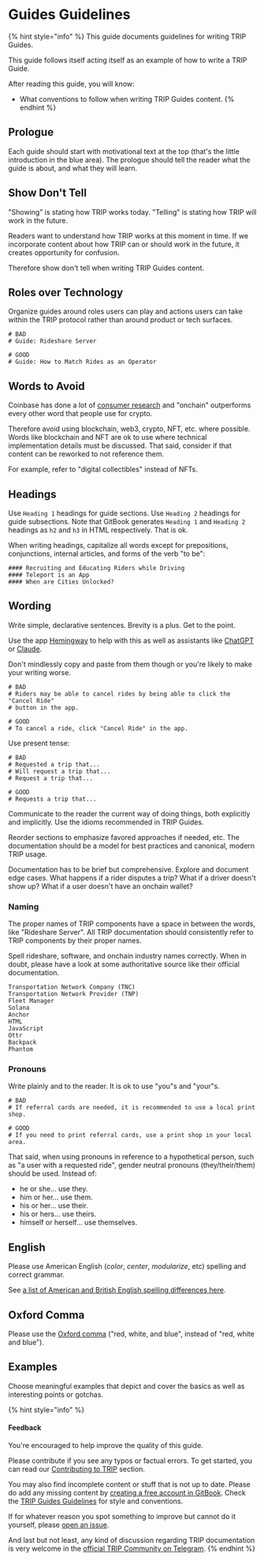 # Guides Guidelines

{% hint style="info" %}
This guide documents guidelines for writing TRIP Guides.

This guide follows itself acting itself as an example of how to write a TRIP Guide.

After reading this guide, you will know:

* What conventions to follow when writing TRIP Guides content.
{% endhint %}

## Prologue

Each guide should start with motivational text at the top (that's the little introduction in the blue area). The prologue should tell the reader what the guide is about, and what they will learn.

## Show Don't Tell

"Showing" is stating how TRIP works today. "Telling" is stating how TRIP will work in the future.

Readers want to understand how TRIP works at this moment in time. If we incorporate content about how TRIP can or should work in the future, it creates opportunity for confusion.

Therefore show don't tell when writing TRIP Guides content.

## Roles over Technology

Organize guides around roles users can play and actions users can take within the TRIP protocol rather than around product or tech surfaces.

```
# BAD
# Guide: Rideshare Server

# GOOD
# Guide: How to Match Rides as an Operator
```

## Words to Avoid

Coinbase has done a lot of [consumer research](https://twitter.com/jessepollak/status/1764742947218858477) and "onchain" outperforms every other word that people use for crypto.&#x20;

Therefore avoid using blockchain, web3, crypto, NFT, etc. where possible. Words like blockchain and NFT are ok to use where technical implementation details must be discussed. That said, consider if that content can be reworked to not reference them.

For example, refer to "digital collectibles" instead of NFTs.

## Headings

Use `Heading 1` headings for guide sections. Use `Heading 2` headings for guide subsections. Note that GitBook generates `Heading 1` and `Heading 2` headings as `h2` and `h3` in HTML respectively. That is ok.

When writing headings, capitalize all words except for prepositions, conjunctions, internal articles, and forms of the verb "to be":

```
#### Recruiting and Educating Riders while Driving
#### Teleport is an App
#### When are Cities Unlocked?
```

## Wording

Write simple, declarative sentences. Brevity is a plus. Get to the point.

Use the app [Hemingway](https://hemingwayapp.com/) to help with this as well as assistants like [ChatGPT](https://chat.openai.com/chat) or [Claude](https://claude.ai/).

Don't mindlessly copy and paste from them though or you're likely to make your writing worse.

```
# BAD
# Riders may be able to cancel rides by being able to click the "Cancel Ride"
# button in the app.

# GOOD
# To cancel a ride, click "Cancel Ride" in the app.
```

Use present tense:

```
# BAD
# Requested a trip that...
# Will request a trip that...
# Request a trip that...

# GOOD
# Requests a trip that...
```

Communicate to the reader the current way of doing things, both explicitly and implicitly. Use the idioms recommended in TRIP Guides.&#x20;

Reorder sections to emphasize favored approaches if needed, etc. The documentation should be a model for best practices and canonical, modern TRIP usage.

Documentation has to be brief but comprehensive. Explore and document edge cases. What happens if a rider disputes a trip? What if a driver doesn't show up? What if a user doesn't have an onchain wallet?

### Naming

The proper names of TRIP components have a space in between the words, like "Rideshare Server". All TRIP documentation should consistently refer to TRIP components by their proper names.

Spell rideshare, software, and onchain industry names correctly. When in doubt, please have a look at some authoritative source like their official documentation.

```
Transportation Network Company (TNC)
Transportation Network Provider (TNP)
Fleet Manager
Solana
Anchor
HTML
JavaScript
Ottr
Backpack
Phantom
```

### Pronouns

Write plainly and to the reader. It is ok to use "you"s and "your"s.

```
# BAD
# If referral cards are needed, it is recommended to use a local print shop.

# GOOD
# If you need to print referral cards, use a print shop in your local area.
```

That said, when using pronouns in reference to a hypothetical person, such as "a user with a requested ride", gender neutral pronouns (they/their/them) should be used. Instead of:

* he or she... use they.
* him or her... use them.
* his or her... use their.
* his or hers... use theirs.
* himself or herself... use themselves.

## English

Please use American English (_color_, _center_, _modularize_, etc) spelling and correct grammar.

See [a list of American and British English spelling differences here](https://en.wikipedia.org/wiki/American\_and\_British\_English\_spelling\_differences).

## Oxford Comma

Please use the [Oxford comma](https://en.wikipedia.org/wiki/Serial\_comma) ("red, white, and blue", instead of "red, white and blue").

## Examples

Choose meaningful examples that depict and cover the basics as well as interesting points or gotchas.

{% hint style="info" %}
#### Feedback

You're encouraged to help improve the quality of this guide.

Please contribute if you see any typos or factual errors. To get started, you can read our [Contributing to TRIP](https://guides.trip.dev/contributing/contributing-to-trip) section.

You may also find incomplete content or stuff that is not up to date. Please do add any missing content by [creating a free account in GitBook](https://app.gitbook.com/invite/0WSd8UiSeH2xhfJrSbUr/YFiygcuBiy7oN3WJyDRs). Check the [TRIP Guides Guidelines](https://guides.trip.dev/contributing/guides-guidelines) for style and conventions.

If for whatever reason you spot something to improve but cannot do it yourself, please [open an issue](https://github.com/TeleportXYZ/TRIP-Guides/issues/).

And last but not least, any kind of discussion regarding TRIP documentation is very welcome in the [official TRIP Community on Telegram](https://trip.dev/chat).
{% endhint %}
